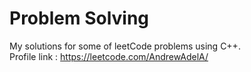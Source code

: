 # Problem Solving
My solutions for some of leetCode problems using C++. <br>
Profile link : https://leetcode.com/AndrewAdelA/
